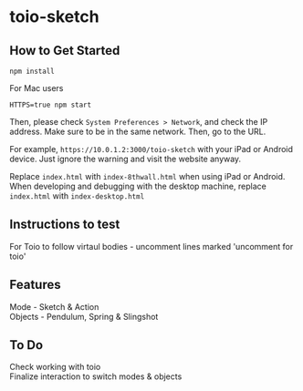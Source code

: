# toio-sketch

## How to Get Started
```
npm install
```

For Mac users
```
HTTPS=true npm start
```

Then, please check `System Preferences > Network`, and check the IP address.
Make sure to be in the same network. Then, go to the URL.

For example, `https://10.0.1.2:3000/toio-sketch` with your iPad or Android device. Just ignore the warning and visit the website anyway.

Replace `index.html` with `index-8thwall.html` when using iPad or Android. When developing and debugging with the desktop machine, replace `index.html` with `index-desktop.html`


## Instructions to test
For Toio to follow virtaul bodies - uncomment lines marked 'uncomment for toio'

## Features
Mode - Sketch & Action  
Objects - Pendulum, Spring & Slingshot  

## To Do
Check working with toio  
Finalize interaction to switch modes & objects  
